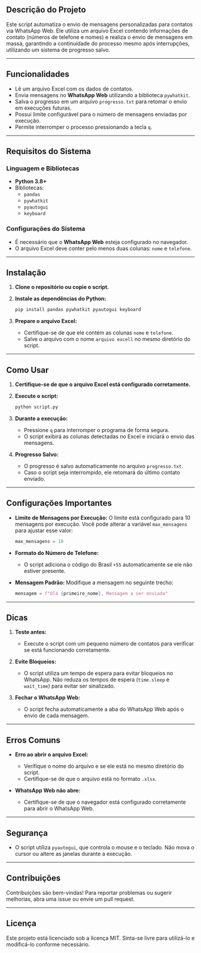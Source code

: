 

## **Descrição do Projeto**
Este script automatiza o envio de mensagens personalizadas para contatos via WhatsApp Web. Ele utiliza um arquivo Excel contendo informações de contato (números de telefone e nomes) e realiza o envio de mensagens em massa, garantindo a continuidade do processo mesmo após interrupções, utilizando um sistema de progresso salvo.

---

## **Funcionalidades**
- Lê um arquivo Excel com os dados de contatos.
- Envia mensagens no **WhatsApp Web** utilizando a biblioteca `pywhatkit`.
- Salva o progresso em um arquivo `progresso.txt` para retomar o envio em execuções futuras.
- Possui limite configurável para o número de mensagens enviadas por execução.
- Permite interromper o processo pressionando a tecla `q`.

---

## **Requisitos do Sistema**
### **Linguagem e Bibliotecas**
- **Python 3.8+**
- Bibliotecas:
  - `pandas`
  - `pywhatkit`
  - `pyautogui`
  - `keyboard`

### **Configurações do Sistema**
- É necessário que o **WhatsApp Web** esteja configurado no navegador.
- O arquivo Excel deve conter pelo menos duas colunas: `nome` e `telefone`.

---

## **Instalação**
1. **Clone o repositório ou copie o script.**
2. **Instale as dependências do Python:**
   ```bash
   pip install pandas pywhatkit pyautogui keyboard
   ```

3. **Prepare o arquivo Excel:**
   - Certifique-se de que ele contém as colunas `nome` e `telefone`.
   - Salve o arquivo com o nome `arquivo excell` no mesmo diretório do script.

---

## **Como Usar**
1. **Certifique-se de que o arquivo Excel está configurado corretamente.**
2. **Execute o script:**
   ```bash
   python script.py
   ```

3. **Durante a execução:**
   - Pressione `q` para interromper o programa de forma segura.
   - O script exibirá as colunas detectadas no Excel e iniciará o envio das mensagens.

4. **Progresso Salvo:**
   - O progresso é salvo automaticamente no arquivo `progresso.txt`. 
   - Caso o script seja interrompido, ele retomará do último contato enviado.

---

## **Configurações Importantes**
- **Limite de Mensagens por Execução:**
  O limite está configurado para 10 mensagens por execução. Você pode alterar a variável `max_mensagens` para ajustar esse valor:
  ```python
  max_mensagens = 10
  ```

- **Formato do Número de Telefone:**
  - O script adiciona o código do Brasil `+55` automaticamente se ele não estiver presente.

- **Mensagem Padrão:**
  Modifique a mensagem no seguinte trecho:
  ```python
  mensagem = f"Olá {primeiro_nome}, Mensagem a ser enviada"
  ```

---

## **Dicas**
1. **Teste antes:**
   - Execute o script com um pequeno número de contatos para verificar se está funcionando corretamente.
   
2. **Evite Bloqueios:**
   - O script utiliza um tempo de espera para evitar bloqueios no WhatsApp. Não reduza os tempos de espera (`time.sleep` e `wait_time`) para evitar ser sinalizado.

3. **Fechar o WhatsApp Web:**
   - O script fecha automaticamente a aba do WhatsApp Web após o envio de cada mensagem.

---

## **Erros Comuns**
- **Erro ao abrir o arquivo Excel:**
  - Verifique o nome do arquivo e se ele está no mesmo diretório do script.
  - Certifique-se de que o arquivo está no formato `.xlsx`.

- **WhatsApp Web não abre:**
  - Certifique-se de que o navegador está configurado corretamente para abrir o WhatsApp Web.

---

## **Segurança**
- O script utiliza `pyautogui`, que controla o mouse e o teclado. Não mova o cursor ou altere as janelas durante a execução.

---

## **Contribuições**
Contribuições são bem-vindas! Para reportar problemas ou sugerir melhorias, abra uma issue ou envie um pull request.

---

## **Licença**
Este projeto está licenciado sob a licença MIT. Sinta-se livre para utilizá-lo e modificá-lo conforme necessário.
